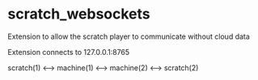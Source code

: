 # scratch_websockets
Extension to allow the scratch player to communicate without cloud data

Extension connects to 127.0.0.1:8765

scratch(1) <--> machine(1) <--> machine(2) <--> scratch(2)
